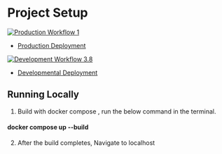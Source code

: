 # Project Setup

[![Production Workflow 1](https://github.com/sumanaashok/IS601_Project_3/actions/workflows/prod.yml/badge.svg)](https://github.com/sumanaashok/IS601_Project_3/actions/workflows/prod.yml)

* [Production Deployment](https://sumana-project4-prod.herokuapp.com/)


[![Development Workflow 3.8](https://github.com/sumanaashok/IS601_Project_3/actions/workflows/dev.yml/badge.svg)](https://github.com/sumanaashok/IS601_Project_3/actions/workflows/dev.yml)

* [Developmental Deployment](https://sumana-project4-dev.herokuapp.com/)



## Running Locally

1) Build with docker compose , run the below command in the terminal.
#### docker compose up --build

2) After the build completes, Navigate to localhost
